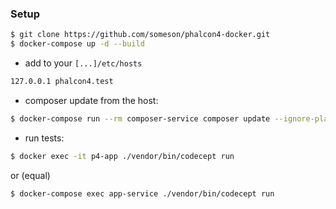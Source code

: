 ### Setup

```sh
$ git clone https://github.com/someson/phalcon4-docker.git
$ docker-compose up -d --build
```

- add to your ```[...]/etc/hosts```

```sh
127.0.0.1 phalcon4.test
```

- composer update from the host:

```sh
$ docker-compose run --rm composer-service composer update --ignore-platform-reqs --no-scripts
```

- run tests:

```sh
$ docker exec -it p4-app ./vendor/bin/codecept run
```
or (equal)
```sh
$ docker-compose exec app-service ./vendor/bin/codecept run
```
